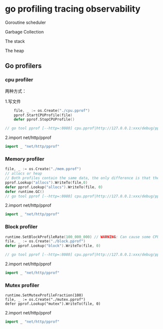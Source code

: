 # go profiling tracing observability

Goroutine scheduler



Garbage Collection



The stack



The heap



## Go profilers

### cpu profiler

两种方式：

1.写文件

```go
	file, _ := os.Create("./cpu.pprof")
	pprof.StartCPUProfile(file)
	defer pprof.StopCPUProfile()

// go tool pprof [--http=:8080] cpu.pprof|http://127.0.0.1:xxx/debug/pprof/profile [web浏览器]本地命令 打开 [文件采集或者web采集]
```

2.import net/http/pprof

```go
import _ "net/http/pprof"
```



### Memory profiler

```go
file, _ := os.Create("./mem.pprof")
// allocs or heap
// Both profiles contain the same data, the only difference is that the allocs profile has alloc_space/bytes set as the default sample type, whereas the heap profile defaults to inuse_space/bytes. This is used by the pprof tool to decide which sample type to show by default.
pprof.Lookup("allocs").WriteTo(file,0)
defer pprof.Lookup("allocs").WriteTo(file, 0)
defer runtime.GC()
// go tool pprof [--http=:8080] cpu.pprof|http://127.0.0.1:xxx/debug/pprof/profile [web浏览器]本地命令 打开 [文件采集或者web采集]
```

2.import net/http/pprof

```go
import _ "net/http/pprof"
```



### Block profiler

```go
runtime.SetBlockProfileRate(100_000_000) // WARNING: Can cause some CPU overhead
file, _ := os.Create("./block.pprof")
defer pprof.Lookup("block").WriteTo(file, 0)

// go tool pprof [--http=:8080] cpu.pprof|http://127.0.0.1:xxx/debug/pprof/profile [web浏览器]本地命令 打开 [文件采集或者web采集]
```

2.import net/http/pprof

```go
import _ "net/http/pprof"
```

### Mutex profiler

```
runtime.SetMutexProfileFraction(100)
file, _ := os.Create("./mutex.pprof")
defer pprof.Lookup("mutex").WriteTo(file, 0)
```

2.import net/http/pprof

```go
import _ "net/http/pprof"
```

### 